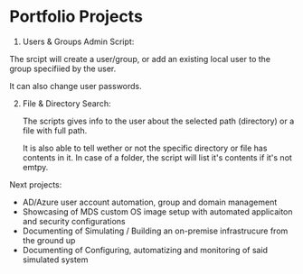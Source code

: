 # Portfolio Projects

1. Users & Groups Admin Script:

  The srcipt will create a user/group, or add an existing local user to the group specifiied by the user.

  It can also change user passwords.

2. File & Directory Search:

   The scripts gives info to the user about the selected path (directory) or a file with full path.

   It is also able to tell wether or not the specific directory or file has contents in it. In case of a folder, the script will list it's contents if it's not emtpy.

Next projects:

- AD/Azure user account automation, group and domain management
- Showcasing of MDS custom OS image setup with automated applicaiton and security configurations
- Documenting of Simulating / Building an on-premise infrastrucure from the ground up
- Documenting of Configuring, automatizing and monitoring of said simulated system
